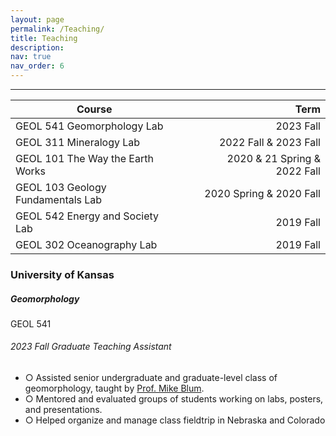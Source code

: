 ```yaml
---
layout: page
permalink: /Teaching/
title: Teaching
description:
nav: true
nav_order: 6
---
```


---

| Course                                      |        |        | Term                     |
|---------------------------------------------|--------|--------|--------------------------:|
| GEOL 541 Geomorphology Lab                  |        |        | 2023 Fall                |
| GEOL 311 Mineralogy Lab                     |        |        | 2022 Fall & 2023 Fall    |
| GEOL 101 The Way the Earth Works            |        |        | 2020 & 21 Spring & 2022 Fall  |
| GEOL 103 Geology Fundamentals Lab           |        |        | 2020 Spring & 2020 Fall              |
| GEOL 542 Energy and Society Lab             |        |        | 2019 Fall                |
| GEOL 302 Oceanography Lab                   |        |        | 2019 Fall                |


<h3 class="mt-4">University of Kansas</h3>

<div class="card mt-3">
  <div class="p-3">
    <div class="row">
      <div class="col-sm-10">
        <h5 class="font-weight-bold">Geomorphology</h5>
      </div>
      <div class="col-sm-2 text-left text-sm-right">
        <span class="badge font-weight-bold light-green darken-1 text-uppercase align-middle" href="https://www.cs.cmu.edu/~pradeepr/courses/701/2018-spring/" target="_blank">
          GEOL 541
        </span>
      </div>
    </div>
    <h6 class="font-italic mt-2 mt-sm-0">2023 Fall Graduate Teaching Assistant</h6>
    <ul class="card-text font-weight-light list-group list-group-flush">
      <li class="list-group-item">○ Assisted senior undergraduate and graduate-level class of geomorphology, taught by <a href="https://geo.ku.edu/people/michael-blum" target="_blank">Prof. Mike Blum</a>.
      </li>
      <li class="list-group-item">○ Mentored and evaluated groups of students working on labs, posters, and presentations.</li>
      <li class="list-group-item">○ Helped organize and manage class fieldtrip in Nebraska and Colorado</li>
    </ul>
  </div>
</div>
